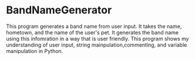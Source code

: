 # BandNameGenerator
This program generates a band name from user input. It takes the name, hometown, and the name of the user's pet. It generates the band name using this infomration in a way that is user friendly. This program shows my understanding of user input, string mainpulation,commenting, and variable manipulation in Python. 

